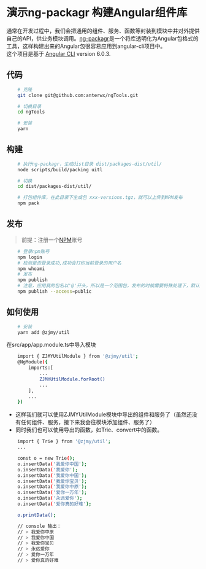# 演示ng-packagr 构建Angular组件库
 通常在开发过程中，我们会把通用的组件、服务、函数等封装到模块中并对外提供自己的API，供业务模块调用。[ng-packagr](https://www.npmjs.com/package/ng-packagr)是一个将库透明化为Angular包格式的工具，这样构建出来的Angular包很容易应用到angular-cli项目中。<br>
这个项目是基于 [Angular CLI](https://github.com/angular/angular-cli) version 6.0.3.

## 代码
```bash
    # 克隆
    git clone git@github.com:anterwx/ngTools.git

    # 切换目录
    cd ngTools

    # 安装
    yarn
```
## 构建
```bash
    # 执行ng-packagr，生成dist目录 dist/packages-dist/util/
    node scripts/build/packing uitl

    # 切换
    cd dist/packages-dist/util/

    # 打包组件库，在此目录下生成包 xxx-versions.tgz，就可以上传到NPM发布
    npm pack
```
## 发布
> 前提：注册一个[NPM](https://www.npmjs.com/)账号
```bash
    # 登录npm账号
    npm login
    # 检测是否登录成功,成功会打印当前登录的用户名
    npm whoami
    # 发布
    npm publish
    # 注意，应用我的包名以'@'开头，所以是一个范围包，发布的时候需要特殊处理下，默认情况下NPM会你注册名或者加入的组织为一个scope范围，所以包名是@zjmy/util的话，注册名就应该是zjmy，才能顺利发布到NPM上
    npm publish --access=public

```

## 如何使用
```bash
    # 安装
    yarn add @zjmy/util
```
在src/app/app.module.ts中导入模块
```bash
    import { ZJMYUtilModule } from '@zjmy/util';
    @NgModule({
        imports:[
            ...
            ZJMYUtilModule.forRoot()
            ...
        ],
        ...
    })
```
+ 这样我们就可以使用ZJMYUtilModule模块中导出的组件和服务了（虽然还没有任何组件、服务，接下来我会往模块添加组件、服务了）
+ 同时我们也可以使用导出的函数，如Trie、convert中的函数。
```bash
    import { Trie } from '@zjmy/util';
    ...

    const o = new Trie();
    o.insertData('我爱你中国');
    o.insertData('我爱你');
    o.insertData('我爱你中国');
    o.insertData('我爱你宝贝');
    o.insertData('我爱你中原');
    o.insertData('爱你一万年');
    o.insertData('永远爱你');
    o.insertData('爱你真的好难');

    o.printData();

    // console 输出：
    // > 我爱你中原
    // > 我爱你中国
    // > 我爱你宝贝
    // > 永远爱你
    // > 爱你一万年
    // > 爱你真的好难
```